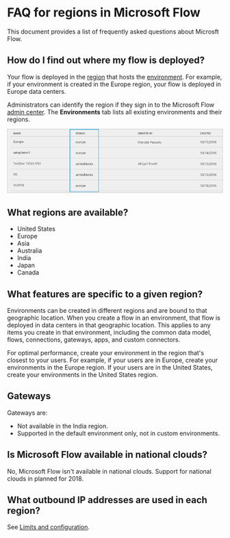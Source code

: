 <properties
    pageTitle="Regions overview for Microsoft Flow | Microsoft Flow"
    description="Overview with question and answer about regions in Microsoft Flow"
    services=""
    suite="flow"
    documentationCenter="na"
    authors="MSFTMan"
    manager="anneta"
    editor=""
    tags=""/>

<tags
   ms.service="flow"
   ms.devlang="na"
   ms.topic="article"
   ms.tgt_pltfrm="na"
   ms.workload="na"
   ms.date="08/28/2017"
   ms.author="deonhe"/>

# FAQ for regions in Microsoft Flow #

This document provides a list of frequently asked questions about Microsft Flow.

## How do I find out where my flow is deployed? ##

Your flow is deployed in the [region](https://azure.microsoft.com/regions/) that hosts the [environment](environments-overview-admin.md). For example, if your environment is created in the Europe region, your flow is deployed in Europe data centers.

Administrators can identify the region if they sign in to the Microsoft Flow [admin center](https://admin.flow.microsoft.com). The **Environments** tab lists all existing environments and their regions.

![view environments](media/regions-overview/environments-list.png)

## What regions are available? ##

- United States
- Europe
- Asia
- Australia
- India
- Japan
- Canada

## What features are specific to a given region? ##

Environments can be created in different regions and are bound to that geographic location. When you create a flow in an environment, that flow is deployed in data centers in that geographic location. This applies to any items you create in that environment, including the common data model, flows, connections, gateways, apps, and custom connectors.

For optimal performance, create your environment in the region that's closest to your users. For example, if your users are in Europe, create your environments in the Europe region. If your users are in the United States, create your environments in the United States region.

## Gateways ##

Gateways are:

- Not available in the India region.
- Supported in the default environment only, not in custom environments.

## Is Microsoft Flow available in national clouds? ##

No, Microsoft Flow isn't available in national clouds. Support for national clouds in planned for 2018.

## What outbound IP addresses are used in each region? ##

See [Limits and configuration](limits-and-config.md).

